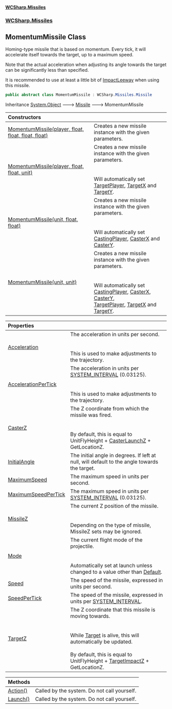 #### [WCSharp.Missiles](README.md 'README')
### [WCSharp.Missiles](WCSharp.Missiles.md 'WCSharp.Missiles')

## MomentumMissile Class

Homing-type missile that is based on momentum. Every tick, it will accelerate itself towards the target, up to a maximum speed.  
  
Note that the actual acceleration when adjusting its angle towards the target can be significantly less than specified.  
  
It is recommended to use at least a little bit of [ImpactLeeway](WCSharp.Missiles.Missile.ImpactLeeway.md 'WCSharp.Missiles.Missile.ImpactLeeway') when using this missile.

```csharp
public abstract class MomentumMissile : WCSharp.Missiles.Missile
```

Inheritance [System.Object](https://docs.microsoft.com/en-us/dotnet/api/System.Object 'System.Object') &#129106; [Missile](WCSharp.Missiles.Missile.md 'WCSharp.Missiles.Missile') &#129106; MomentumMissile

| Constructors | |
| :--- | :--- |
| [MomentumMissile(player, float, float, float, float)](WCSharp.Missiles.MomentumMissile.MomentumMissile(War3Api.Common.player,float,float,float,float).md 'WCSharp.Missiles.MomentumMissile.MomentumMissile(War3Api.Common.player, float, float, float, float)') | Creates a new missile instance with the given parameters. |
| [MomentumMissile(player, float, float, unit)](WCSharp.Missiles.MomentumMissile.MomentumMissile(War3Api.Common.player,float,float,War3Api.Common.unit).md 'WCSharp.Missiles.MomentumMissile.MomentumMissile(War3Api.Common.player, float, float, War3Api.Common.unit)') | Creates a new missile instance with the given parameters.<br/><br/><br/>Will automatically set [TargetPlayer](WCSharp.Missiles.Missile.TargetPlayer.md 'WCSharp.Missiles.Missile.TargetPlayer'), [TargetX](WCSharp.Missiles.Missile.TargetX.md 'WCSharp.Missiles.Missile.TargetX') and [TargetY](WCSharp.Missiles.Missile.TargetY.md 'WCSharp.Missiles.Missile.TargetY'). |
| [MomentumMissile(unit, float, float)](WCSharp.Missiles.MomentumMissile.MomentumMissile(War3Api.Common.unit,float,float).md 'WCSharp.Missiles.MomentumMissile.MomentumMissile(War3Api.Common.unit, float, float)') | Creates a new missile instance with the given parameters.<br/><br/><br/>Will automatically set [CastingPlayer](WCSharp.Missiles.Missile.CastingPlayer.md 'WCSharp.Missiles.Missile.CastingPlayer'), [CasterX](WCSharp.Missiles.Missile.CasterX.md 'WCSharp.Missiles.Missile.CasterX') and [CasterY](WCSharp.Missiles.Missile.CasterY.md 'WCSharp.Missiles.Missile.CasterY'). |
| [MomentumMissile(unit, unit)](WCSharp.Missiles.MomentumMissile.MomentumMissile(War3Api.Common.unit,War3Api.Common.unit).md 'WCSharp.Missiles.MomentumMissile.MomentumMissile(War3Api.Common.unit, War3Api.Common.unit)') | Creates a new missile instance with the given parameters.<br/><br/><br/>Will automatically set [CastingPlayer](WCSharp.Missiles.Missile.CastingPlayer.md 'WCSharp.Missiles.Missile.CastingPlayer'), [CasterX](WCSharp.Missiles.Missile.CasterX.md 'WCSharp.Missiles.Missile.CasterX'), [CasterY](WCSharp.Missiles.Missile.CasterY.md 'WCSharp.Missiles.Missile.CasterY'),<br/>            [TargetPlayer](WCSharp.Missiles.Missile.TargetPlayer.md 'WCSharp.Missiles.Missile.TargetPlayer'), [TargetX](WCSharp.Missiles.Missile.TargetX.md 'WCSharp.Missiles.Missile.TargetX') and [TargetY](WCSharp.Missiles.Missile.TargetY.md 'WCSharp.Missiles.Missile.TargetY'). |

| Properties | |
| :--- | :--- |
| [Acceleration](WCSharp.Missiles.MomentumMissile.Acceleration.md 'WCSharp.Missiles.MomentumMissile.Acceleration') | The acceleration in units per second.<br/><br/><br/>This is used to make adjustments to the trajectory. |
| [AccelerationPerTick](WCSharp.Missiles.MomentumMissile.AccelerationPerTick.md 'WCSharp.Missiles.MomentumMissile.AccelerationPerTick') | The acceleration in units per [SYSTEM_INTERVAL](../WCSharp.Events/WCSharp.Events.PeriodicEvents.SYSTEM_INTERVAL.md 'WCSharp.Events.PeriodicEvents.SYSTEM_INTERVAL') (0.03125).<br/><br/><br/>This is used to make adjustments to the trajectory. |
| [CasterZ](WCSharp.Missiles.MomentumMissile.CasterZ.md 'WCSharp.Missiles.MomentumMissile.CasterZ') | The Z coordinate from which the missile was fired.<br/><br/><br/>By default, this is equal to UnitFlyHeight + [CasterLaunchZ](WCSharp.Missiles.Missile.CasterLaunchZ.md 'WCSharp.Missiles.Missile.CasterLaunchZ') + GetLocationZ. |
| [InitialAngle](WCSharp.Missiles.MomentumMissile.InitialAngle.md 'WCSharp.Missiles.MomentumMissile.InitialAngle') | The initial angle in degrees. If left at null, will default to the angle towards the target. |
| [MaximumSpeed](WCSharp.Missiles.MomentumMissile.MaximumSpeed.md 'WCSharp.Missiles.MomentumMissile.MaximumSpeed') | The maximum speed in units per second. |
| [MaximumSpeedPerTick](WCSharp.Missiles.MomentumMissile.MaximumSpeedPerTick.md 'WCSharp.Missiles.MomentumMissile.MaximumSpeedPerTick') | The maximum speed in units per [SYSTEM_INTERVAL](../WCSharp.Events/WCSharp.Events.PeriodicEvents.SYSTEM_INTERVAL.md 'WCSharp.Events.PeriodicEvents.SYSTEM_INTERVAL') (0.03125). |
| [MissileZ](WCSharp.Missiles.MomentumMissile.MissileZ.md 'WCSharp.Missiles.MomentumMissile.MissileZ') | The current Z position of the missile.<br/><br/><br/>Depending on the type of missile, MissileZ sets may be ignored. |
| [Mode](WCSharp.Missiles.MomentumMissile.Mode.md 'WCSharp.Missiles.MomentumMissile.Mode') | The current flight mode of the projectile.<br/><br/><br/>Automatically set at launch unless changed to a value other than [Default](WCSharp.Missiles.MomentumMissile.FlightMode.md#WCSharp.Missiles.MomentumMissile.FlightMode.Default 'WCSharp.Missiles.MomentumMissile.FlightMode.Default'). |
| [Speed](WCSharp.Missiles.MomentumMissile.Speed.md 'WCSharp.Missiles.MomentumMissile.Speed') | The speed of the missile, expressed in units per second. |
| [SpeedPerTick](WCSharp.Missiles.MomentumMissile.SpeedPerTick.md 'WCSharp.Missiles.MomentumMissile.SpeedPerTick') | The speed of the missile, expressed in units per [SYSTEM_INTERVAL](../WCSharp.Events/WCSharp.Events.PeriodicEvents.SYSTEM_INTERVAL.md 'WCSharp.Events.PeriodicEvents.SYSTEM_INTERVAL'). |
| [TargetZ](WCSharp.Missiles.MomentumMissile.TargetZ.md 'WCSharp.Missiles.MomentumMissile.TargetZ') | The Z coordinate that this missile is moving towards.<br/><br/><br/>While [Target](WCSharp.Missiles.Missile.Target.md 'WCSharp.Missiles.Missile.Target') is alive, this will automatically be updated.<br/><br/>By default, this is equal to UnitFlyHeight + [TargetImpactZ](WCSharp.Missiles.Missile.TargetImpactZ.md 'WCSharp.Missiles.Missile.TargetImpactZ') + GetLocationZ. |

| Methods | |
| :--- | :--- |
| [Action()](WCSharp.Missiles.MomentumMissile.Action().md 'WCSharp.Missiles.MomentumMissile.Action()') | Called by the system. Do not call yourself. |
| [Launch()](WCSharp.Missiles.MomentumMissile.Launch().md 'WCSharp.Missiles.MomentumMissile.Launch()') | Called by the system. Do not call yourself. |
